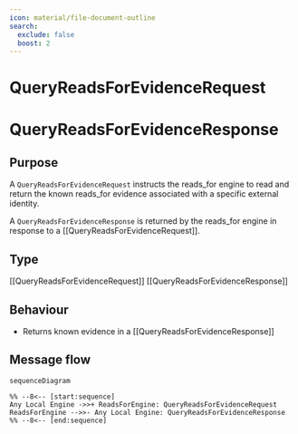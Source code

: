 ```yaml
---
icon: material/file-document-outline
search:
  exclude: false
  boost: 2
---
```


<div class="message" markdown>

# QueryReadsForEvidenceRequest

# QueryReadsForEvidenceResponse

## Purpose

<!-- --8<-- [start:purpose] -->
A `QueryReadsForEvidenceRequest` instructs the reads_for engine to read and return the known reads_for evidence associated with a specific external identity.

A `QueryReadsForEvidenceResponse` is returned by the reads_for engine in response to a [[QueryReadsForEvidenceRequest]].
<!-- --8<-- [end:purpose] -->

## Type

<!-- --8<-- [start:type] -->
[[QueryReadsForEvidenceRequest]]
[[QueryReadsForEvidenceResponse]]
<!-- --8<-- [end:type] -->

## Behaviour

<!-- --8<-- [start:behaviour] -->
- Returns known evidence in a [[QueryReadsForEvidenceResponse]]
<!-- --8<-- [end:behaviour] -->

## Message flow

<!-- --8<-- [start:messages] -->
```mermaid
sequenceDiagram

%% --8<-- [start:sequence]
Any Local Engine ->>+ ReadsForEngine: QueryReadsForEvidenceRequest
ReadsForEngine -->>- Any Local Engine: QueryReadsForEvidenceResponse
%% --8<-- [end:sequence]
```
<!-- --8<-- [end:messages] -->

</div>
